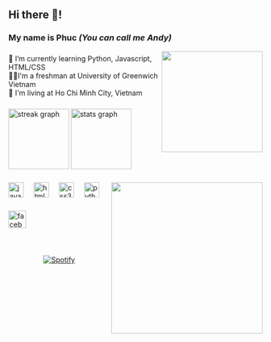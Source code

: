 <h2 align="left">Hi there 👋!</h2>

###

<h3 align="left">My name is Phuc <i>(You can call me Andy)</i></h3> <img align="right" height="200" src="https://media.tenor.com/bx7hbOEm4gMAAAAi/sakura-leaves.gif"  />

###

<p align="left">🌱 I’m currently learning Python, Javascript, HTML/CSS<br>👨‍💻I'm a freshman at University of Greenwich Vietnam<br>📍 I'm living at Ho Chi Minh City, Vietnam</p>

###

<div align="left">
  <img src="https://streak-stats.demolab.com?user=luvinhphuc&locale=en&mode=daily&theme=gotham&hide_border=false&border_radius=5&date_format=j%20M%5B%20Y%5D" height="120" alt="streak graph"  />
  <img src="https://github-readme-stats.vercel.app/api?username=luvinhphuc&hide_title=false&hide_rank=true&show_icons=true&include_all_commits=true&count_private=true&disable_animations=false&theme=gotham&locale=en&hide_border=false" height="120" alt="stats graph"  />
</div>

###

<img align="right" height="300" src="https://i.imgflip.com/a5zsza.gif"  />

###

<div align="left">
  <img src="https://cdn.jsdelivr.net/gh/devicons/devicon/icons/javascript/javascript-original.svg" height="30" alt="javascript logo"  />
  <img width="12" />
  <img src="https://cdn.jsdelivr.net/gh/devicons/devicon/icons/html5/html5-original.svg" height="30" alt="html5 logo"  />
  <img width="12" />
  <img src="https://cdn.jsdelivr.net/gh/devicons/devicon/icons/css3/css3-original.svg" height="30" alt="css3 logo"  />
  <img width="12" />
  <img src="https://cdn.jsdelivr.net/gh/devicons/devicon/icons/python/python-original.svg" height="30" alt="python logo"  />
</div>

###

<div align="left">
  <a href="https://www.facebook.com/luvinhfuc/" target="_blank">
    <img src="https://img.shields.io/static/v1?message=Facebook&logo=facebook&label=&color=1877F2&logoColor=white&labelColor=&style=for-the-badge" height="35" alt="facebook logo"  />
  </a>
</div>

###

&nbsp;<div align="center">
  [![Spotify](https://spotify-now-playing-luvinhphuc.vercel.app/api/spotify?background_color=0d1117&border_color=ffffff)](https://open.spotify.com/user/313jzhupegfrn4mxitcf4koe5uyy)
</div>


